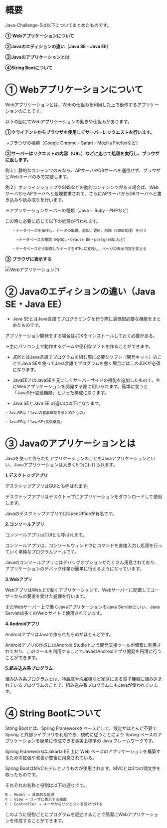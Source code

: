 # 概要
Java-Challenge-5は以下についてまとめたものです。

**① Webアプリケーションについて**

**②Javaのエディションの違い（Java SE・Java EE）**

**③Javaのアプリケーションとは**

**④String Bootについて**

# ① Webアプリケーションについて

Webアプリケーションとは、Webの仕組みを利用した上で動作するアプリケーションのことです。

以下の図にてWebアプリケーションの動きや仕組みがあります。


**①クライアントからブラウザを使用してサーバーにリクエストを行います。**

→ブラウザの種類（Google Chrome・Safari・Mozilla Firefoxなど）

**②サーバーはリクエストの内容（URL）などに応じて処理を実行し、ブラウザに返します。**

例１）静的なコンテンツのみなら、APサーバやDBサーバを通信せず、ブラウザとWebサーバのみで完結します。

例２）オンラインショップやSNSなどの動的コンテンンツがある場合ば、WebサーバからAPサーバへと処理要求されて、さらにAPサーバからDBサーバへと書き込みや読み取りを行います。

→アプリケーションサーバーの種類（Java・ Ruby・PHPなど）

 この時に必要に応じて以下の処理が行われます。

```bash
   ・データベースを操作し、データの取得、追加、更新、削除（CRUD処理）を行う

     →データベースの種類（MySQL・Oracle DB・postgreSQLなど）

   ・データベースから取得したデータをHTMLに変換し、ページの表示内容を変える
``` 

**③ ブラウザに表示する**

![Webアプリケーション(1)](https://user-images.githubusercontent.com/90845405/184581078-19429ee1-1aee-4a96-a837-afcb30a140c9.jpg)


# ② Javaのエディションの違い（Java SE・Java EE）

* Java SEとはJava言語でプログラミングを行う際に最低限必要な機能をまとめたものです。

アプリケーション開発をする場合はJDKをインストールしておく必要がある。

  →主にパソコン上で動作するゲームや便利なソフトを作ることができます。

* JDKとはJava言語でプログラムを組む際に必要なソフト（開発キット）のことでJava SEを使ってJava言語でプログラムを書く場合にはこのJDKが必須になります。

* JavaEEとはJavaSEを元にしてサーバーサイドの機能を追加したもので、主にWebアプリケーションを開発する際に用いられます。簡単に言うと「JavaSE+拡張機能」といった構成になります。

* Java SEとJava EE の違いは以下になります。
```bash
・JavaSEは「Javaの基本機能をまとめたもの」

・JavaEEは「JavaSE+拡張機能」
``` 

# ③ Javaのアプリケーションとは
Javaを使って作られたアプリケーションのことをJavaアプリケーションといい、Javaアプリケーションは大きく5つにわけられます。

**1.デスクトップアプリ**

デスクトップアプリはGUIとも呼ばれます。

デスクトップアプリはデスクトップにアプリケーションをダウンロードして使用します。

JavaのデスクトップアプリではOpenOfficeが有名です。

**2.コンソールアプリ**

コンソールアプリはCUIとも呼ばれます。

コンソールアプリは、コンソールウィンドウにコマンドを直接入力し処理を行っていく単純なプログラムツールです。

Javaのコンソールアプリにはデバッグオプションがたくさん用意されており、アプリケーションのデバッグ作業が簡単に行えるようになっています。

**3.Webアプリ**

WebアプリはWeb上で動くアプリケーションで、Webサーバーに配置してユーザーからの要求を受けた処理を行います。

またWebサーバー上で働くJavaアプリケーションをJava Servletといい、Java Servletは多くのWeｂサイトで使用されています。

**4.Androidアプリ**

AndroidアプリはJavaで作られたものがほとんどです。

Androidアプリの作成にはAndroid Studioという開発支援ツールが頻繁に利用されており、このツールを利用することでJavaのAndroidアプリ開発を円滑に行うことができます。

**5.組み込み系プログラム**

組み込み系プログラムとは、冷蔵庫や洗濯機など家庭にある電子機器に組み込まれているプログラムのことで、組み込み系プログラムにもJavaが使われています。

# ④ String Bootについて

String Bootとは、Spring Frameworkをベースとして、設定がほとんど不要で Spring と外部ライブラリを利用でき、規約に従うことにより Spring ベースのアプリケーションを簡単に作成できる事実上標準の Java フレームワークです。

Spring FrameworkはJakarta EE 上に Web ベースのアプリケーションを構築するための拡張や改善が豊富に用意されている。

Spring BootはMVCモデルというものが使用されます。MVCとは3つの頭文字を取ったものです。

それぞれの名称と役割は以下の通りです。

```bash
M : Model → 具体的な処理
V : View → ユーザに表示する画面
C : Controller → ユーザからリクエストを受け付ける
``` 

このように役割ごとにプログラムを記述することで簡潔にWebアプリケーションを作成することができます。

